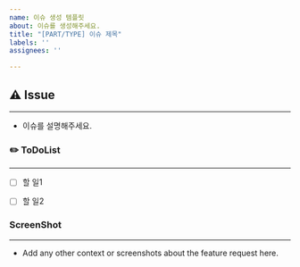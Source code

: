 ```yaml
---
name: 이슈 생성 템플릿
about: 이슈를 생성해주세요.
title: "[PART/TYPE] 이슈 제목"
labels: ''
assignees: ''

---
```


## ⚠️ Issue
---
- 이슈를 설명해주세요.


### ✏️ ToDoList
---
- [ ] 할 일1
- [ ] 할 일2


### ScreenShot
---
- Add any other context or screenshots about the feature request here.

